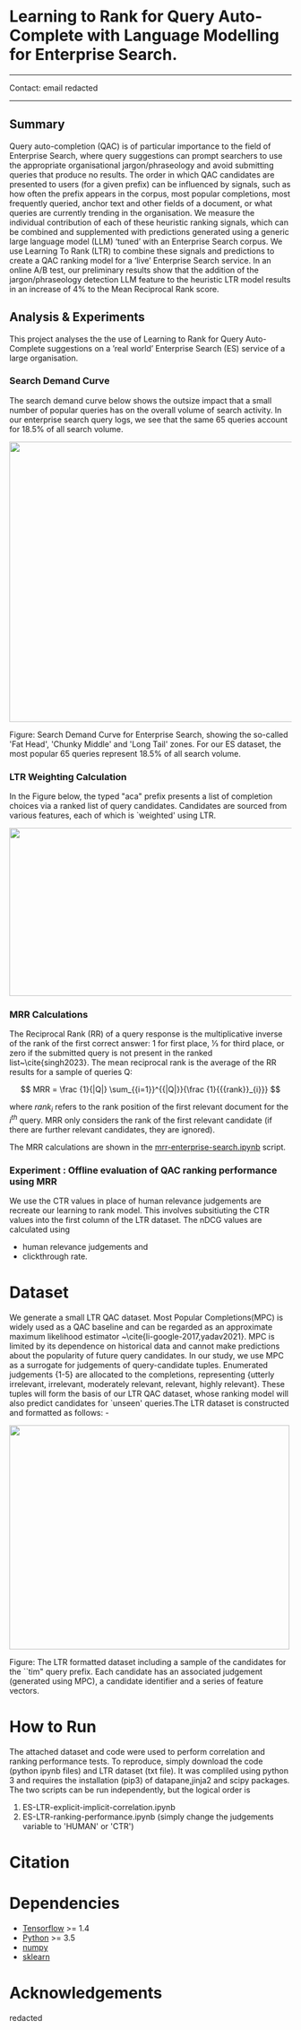 # Learning to Rank for Query Auto-Complete with Language Modelling for Enterprise Search.
-----------------------------------------------------------------------------------

Contact: email redacted
<!-- Contact: dalyc24@tcd.ie  -->

-----------------------------------------------------------------------------------
## Summary
Query auto-completion (QAC) is of particular importance to the field of Enterprise Search, where query suggestions can prompt searchers to use the appropriate organisational jargon/phraseology and avoid submitting
queries that produce no results. The order in which QAC candidates are presented to users (for a given prefix) can be influenced by signals, such as how often the prefix appears in the corpus, most popular completions, most frequently queried, anchor text and other fields of a document, or what queries are currently trending in the organisation. We measure the individual contribution of each of these heuristic ranking signals, which
can be combined and supplemented with predictions generated using a generic large language model (LLM) ‘tuned’ with an Enterprise Search corpus. We use Learning To Rank (LTR) to combine these signals and
predictions to create a QAC ranking model for a ‘live’ Enterprise Search service. In an online A/B test, our preliminary results show that the addition of the jargon/phraseology detection LLM feature to the heuristic LTR model results in an increase of 4% to the Mean Reciprocal Rank score.

## Analysis & Experiments
This project analyses the the use of Learning to Rank for Query Auto-Complete suggestions on a ’real world’ Enterprise Search (ES) service of a large organisation.


### Search Demand Curve
The search demand curve below shows the outsize impact that a small number of popular queries has on the overall volume of search activity. In our enterprise search query logs, we see that the same 65 queries account for 18.5% of all search volume. 


<img src="https://github.com/ColinDaly75/QAC_LTR_for_ES/assets/51714656/60b77712-58df-4141-80fe-6b296886156c" width="700" height="500">

Figure: Search Demand Curve for Enterprise Search, showing the so-called 'Fat Head', 'Chunky Middle' and 'Long Tail' zones.  For our ES dataset, the most popular 65 queries represent 18.5\% of all search volume.


###  LTR Weighting Calculation
In the Figure below, the typed "aca" prefix presents a list of completion choices via a ranked list of query candidates. Candidates are sourced from various features, each of which is `weighted' using LTR.

<img src="https://github.com/ColinDaly75/QAC_LTR_for_ES/assets/51714656/9fed8c16-992d-4219-b0d3-2e519e93735c" width="600" height="300">



### MRR Calculations
The Reciprocal Rank (RR) of a query response is the multiplicative inverse of the rank of the first correct answer: 1 for first place, 1⁄3 for third place, or zero if the submitted query is not present in the ranked list~\cite{singh2023}. The mean reciprocal rank is the average of the RR results for a sample of queries Q:

$$ MRR = \frac  {1}{|Q|} \sum_{{i=1}}^{{|Q|}}{\frac  {1}{{{rank}}_{i}}} $$


where $rank_{i}$ refers to the rank position of the first relevant document for the $i^{th}$ query. MRR only considers the rank of the first relevant candidate (if there are further relevant candidates, they are ignored).

The MRR calculations are shown in the [mrr-enterprise-search.ipynb](https://github.com/ColinDaly75/QAC_LTR_for_ES/blob/main/mrr-enterprise-search.ipynb) script.


### Experiment :  Offline evaluation of QAC ranking performance using MRR
We use the CTR values in place of human relevance judgements are recreate our learning to rank model.   This involves subsitiuting the CTR values into the first column of the LTR dataset.   The nDCG values are calculated using 
- human relevance judgements and 
- clickthrough rate.

# Dataset
We generate a small LTR QAC dataset. Most Popular Completions(MPC) is widely used as a QAC baseline and can be regarded as an approximate maximum likelihood estimator ~\cite{li-google-2017,yadav2021}. MPC is limited by its dependence on historical data and cannot make predictions about the popularity of future query candidates.  In our study, we use MPC as a surrogate for judgements of query-candidate tuples.   Enumerated judgements \{1-5\} are allocated to the completions, representing \{utterly irrelevant, irrelevant, moderately relevant, relevant, highly relevant\}.   These tuples will form the basis of our LTR QAC dataset, whose ranking model will also predict candidates for `unseen' queries.The LTR dataset is constructed and formatted as follows: -

<img src="https://github.com/ColinDaly75/QAC_LTR_for_ES/assets/51714656/d32fd4eb-f7a5-4198-a371-bcf05c88a49a" width="500" height="400">

Figure: The LTR formatted dataset including a sample of the candidates for the ``tim" query prefix.  Each candidate has an associated judgement (generated using MPC), a candidate identifier and a series of feature vectors.

# How to Run
The attached dataset and code were used to perform correlation and ranking performance tests.  To reproduce, simply download the code (python ipynb files) and LTR dataset (txt file).  It was compliled using python 3 and requires the installation (pip3) of datapane,jinja2 and scipy packages.
The two scripts can be run independently, but the logical order is 
1. ES-LTR-explicit-implicit-correlation.ipynb
2. ES-LTR-ranking-performance.ipynb  (simply change the judgements variable to 'HUMAN' or 'CTR')



# Citation
<!--
```
@inproceedings{dalyc2024a,
	title={Learning to Rank for Query Auto-Complete with Language Modelling
for Enterprise Search.},
	author={Daly, C. and Hederman, L.},
	booktitle={KDIR 2024 : 16th International Conference on Knowledge Discovery and Information Retrieval},
	year={2024},
	organization={IEEE}
}
```
-->


# Dependencies
- [Tensorflow](https://www.tensorflow.org) >= 1.4
- [Python](https://www.python.org) >= 3.5
- [numpy](https://numpy.org)
- [sklearn](https://scikit-learn.org)
  


# Acknowledgements
redacted
<!-- This research was conducted with the financial support of Science Foundation Ireland under Grant Agreement No. 13/RC/2106 P2 at the ADAPT SFI Research Centre at Trinity College Dublin. ADAPT, the SFI Research Centre for AI-Driven Digital Content Technology, is funded by Science Foundation Ireland through the SFI Research Centres Programme.
-->
